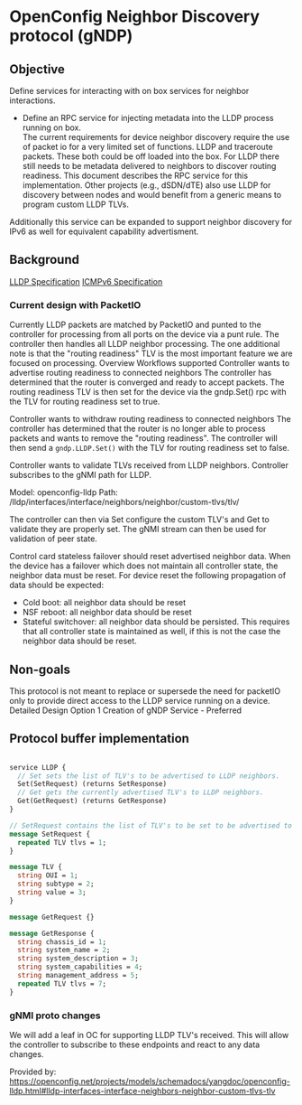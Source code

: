 # OpenConfig Neighbor Discovery protocol (gNDP)

## Objective

Define services for interacting with on box services for neighbor interactions.

* Define an RPC service for injecting metadata into the LLDP process running on box.  
The current requirements for device neighbor discovery require the use of packet io for a very limited set of functions. LLDP and traceroute packets. These both could be off loaded into the box. For LLDP there still needs to be metadata delivered to neighbors to discover routing readiness.  This document describes the RPC service for this implementation. Other projects (e.g., dSDN/dTE) also use LLDP for discovery between nodes and would benefit from a generic means to program custom LLDP TLVs.

Additionally this service can be expanded to support neighbor discovery for IPv6 as well for equivalent capability advertisment.

## Background

[LLDP Specification](https://en.wikipedia.org/wiki/Neighbor_Discovery_Protocol)
[ICMPv6 Specification](https://en.wikipedia.org/wiki/ICMPv6)

### Current design with PacketIO

Currently LLDP packets are matched by PacketIO and punted to the controller for processing from all ports on the device via a punt rule.  The controller then handles all LLDP neighbor processing. The one additional note is that the "routing readiness" TLV is the most important feature we are focused on processing.
Overview
Workflows supported
Controller wants to advertise routing readiness to connected neighbors
The controller has determined that the router is converged and ready to accept packets.  The routing readiness TLV is then set for the device via the gndp.Set() rpc with the TLV for routing readiness set to true.  

Controller wants to withdraw routing readiness to connected neighbors
The controller has determined that the router is no longer able to process packets and wants to remove the "routing readiness".  The controller will then send a `gndp.LLDP.Set()` with the TLV for routing readiness set to false.  

Controller wants to validate TLVs received from LLDP neighbors.
Controller subscribes to the gNMI path for LLDP.

Model: openconfig-lldp
Path: /lldp/interfaces/interface/neighbors/neighbor/custom-tlvs/tlv/

The controller can then via Set configure the custom TLV's and Get to validate they are properly set. The gNMI stream can then be used for validation of peer state.

Control card stateless failover should reset advertised neighbor data.
When the device has a failover which does not maintain all controller state, the neighbor data must be reset.  For device reset the following propagation of data should be expected:

* Cold boot: all neighbor data should be reset
* NSF reboot: all neighbor data should be reset
* Stateful switchover: all neighbor data should be persisted. This requires that all controller state is maintained as well, if this is not the case the
  neighbor data should be reset.

## Non-goals

This protocol is not meant to replace or supersede the need for packetIO only to provide direct access to the LLDP service running on a device.
Detailed Design
Option 1 Creation of gNDP Service - Preferred

## Protocol buffer implementation

```proto

service LLDP {
  // Set sets the list of TLV's to be advertised to LLDP neighbors.
  Set(SetRequest) (returns SetResponse)
  // Get gets the currently advertised TLV's to LLDP neighbors.
  Get(GetRequest) (returns GetResponse)
}

// SetRequest contains the list of TLV's to be set to be advertised to LLDP neighbors.  Every call to set is a replace operation for the set of TLV's to be advertised to neighbors.
message SetRequest {
  repeated TLV tlvs = 1;
}

message TLV {
  string OUI = 1;
  string subtype = 2;
  string value = 3;
}

message GetRequest {}

message GetResponse {
  string chassis_id = 1;
  string system_name = 2;
  string system_description = 3;
  string system_capabilities = 4;
  string management_address = 5;
  repeated TLV tlvs = 7;
}

```

### gNMI proto changes

We will add a leaf in OC for supporting LLDP TLV's received. This will allow the controller to subscribe to these endpoints and react to any data changes.

Provided by:
<https://openconfig.net/projects/models/schemadocs/yangdoc/openconfig-lldp.html#lldp-interfaces-interface-neighbors-neighbor-custom-tlvs-tlv>
